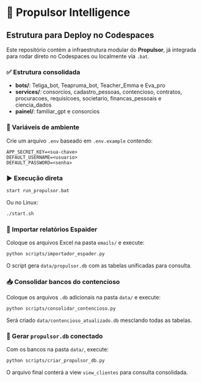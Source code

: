 # 🚀 Propulsor Intelligence

## Estrutura para Deploy no Codespaces

Este repositório contém a infraestrutura modular do **Propulsor**, já integrada para rodar direto no Codespaces ou localmente via `.bat`.

### ✅ Estrutura consolidada
- **bots/**: Teliga_bot, Teapruma_bot, Teacher_Emma e Eva_pro
- **services/**: consorcios, cadastro_pessoas, contencioso, contratos, procuracoes,
  requisicoes, societario, financas_pessoais e ciencia_dados
- **painel/**: familiar_gpt e consorcios

### 🔐 Variáveis de ambiente
Crie um arquivo `.env` baseado em `.env.example` contendo:

```
APP_SECRET_KEY=<sua-chave>
DEFAULT_USERNAME=<usuario>
DEFAULT_PASSWORD=<senha>
```

### ▶️ Execução direta
```bash
start run_propulsor.bat
```

Ou no Linux:

```bash
./start.sh
```

### 📂 Importar relatórios Espaider
Coloque os arquivos Excel na pasta `emails/` e execute:

```bash
python scripts/importador_espader.py
```

O script gera `data/propulsor.db` com as tabelas unificadas para consulta.

### 📥 Consolidar bancos do contencioso
Coloque os arquivos `.db` adicionais na pasta `data/` e execute:

```bash
python scripts/consolidar_contencioso.py
```

Será criado `data/contencioso_atualizado.db` mesclando todas as tabelas.

### 🔗 Gerar `propulsor.db` conectado
Com os bancos na pasta `data/`, execute:

```bash
python scripts/criar_propulsor_db.py
```

O arquivo final conterá a view `view_clientes` para consulta consolidada.

